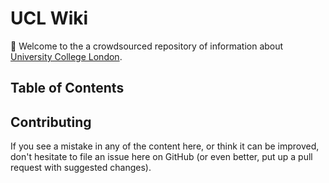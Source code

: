# UCL Wiki

👋 Welcome to the a crowdsourced repository of information about [University College London](https://ucl.ac.uk).

## Table of Contents

## Contributing

If you see a mistake in any of the content here, or think it can be improved, don't hesitate to file an issue here on GitHub (or even better, put up a pull request with suggested changes).
